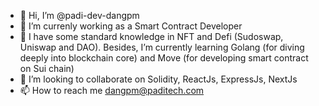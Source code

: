 - 👋 Hi, I’m @padi-dev-dangpm
- 👀 I’m currenly working as a Smart Contract Developer
- 🌱 I have some standard knowledge in NFT and Defi (Sudoswap, Uniswap and DAO). Besides, I’m currently learning Golang (for diving deeply into blockchain core) and Move (for developing smart contract on Sui chain)
- 💞️ I’m looking to collaborate on Solidity, ReactJs, ExpressJs, NextJs
- 📫 How to reach me dangpm@paditech.com

<!---
padi-dev-dangpm/padi-dev-dangpm is a ✨ special ✨ repository because its `README.md` (this file) appears on your GitHub profile.
You can click the Preview link to take a look at your changes.
--->

